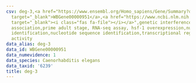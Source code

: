 ```yaml
---
csv: deg-3,<a href="https://www.ensembl.org/Homo_sapiens/Gene/Summary?db=core;g=WBGene00000951"
  target="_blank">WBGene00000951</a>,<a href="https://www.ncbi.nlm.nih.gov/pubmed/30894454"
  target="_blank"><i class="fas fa-file"></i></a>",genetic interference,functional
  association,prime adult stage, RNA-seq assay, hsf-1 overexpression,nucleotide sequence
  identification,nucleotide sequence identification,transcriptional regulation,up-regulates
  activity
data_alias: deg-3
data_id: WBGene00000951
data_numevidence: 1
data_species: Caenorhabditis elegans
data_taxid: '6239'
title: deg-3
---
```


